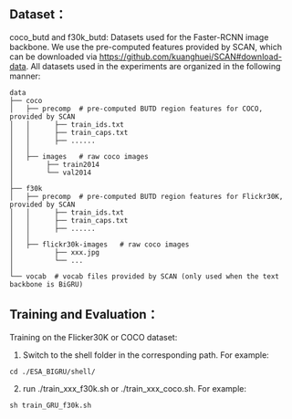 Dataset：
------
  
coco_butd and f30k_butd: Datasets used for the Faster-RCNN image backbone. We use the pre-computed features provided by SCAN, which can be downloaded via https://github.com/kuanghuei/SCAN#download-data.
All datasets used in the experiments are organized in the following manner:  
```
data  
├── coco  
│   ├── precomp  # pre-computed BUTD region features for COCO, provided by SCAN  
│   │      ├── train_ids.txt  
│   │      ├── train_caps.txt  
│   │      ├── ......  
│   │  
│   ├── images   # raw coco images  
│        ├── train2014  
│        └── val2014  
│    
├── f30k  
│   ├── precomp  # pre-computed BUTD region features for Flickr30K, provided by SCAN  
│   │      ├── train_ids.txt  
│   │      ├── train_caps.txt  
│   │      ├── ......  
│   │  
│   ├── flickr30k-images   # raw coco images  
│          ├── xxx.jpg  
│          └── ...  
│     
└── vocab  # vocab files provided by SCAN (only used when the text backbone is BiGRU)   
```

Training and Evaluation：
------

Training on the Flicker30K or COCO dataset:
1. Switch to the shell folder in the corresponding path. For example:
  ```
  cd ./ESA_BIGRU/shell/
  ```
2. run ./train_xxx_f30k.sh or ./train_xxx_coco.sh. For example:
  ```
  sh train_GRU_f30k.sh
  ```
